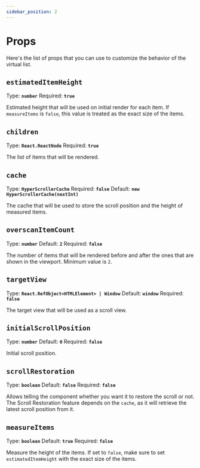 ```yaml
---
sidebar_position: 2
---
```


# Props

Here's the list of props that you can use to customize the behavior of the virtual list.

## `estimatedItemHeight`

Type: **`number`**
Required: **`true`**

Estimated height that will be used on initial render for each item. If `measureItems` is `false`, this value is treated as the exact size of the items.

## `children`

Type: **`React.ReactNode`**
Required: **`true`**

The list of items that will be rendered.

## `cache`

Type: **`HyperScrollerCache`**
Required: **`false`**
Default: **`new HyperScrollerCache(nextInt)`**

The cache that will be used to store the scroll position and the height of measured items.

## `overscanItemCount`

Type: **`number`**
Default: **`2`**
Required: **`false`**

The number of items that will be rendered before and after the ones that are shown in the viewport. Minimum value is `2`.

## `targetView`

Type: **`React.RefObject<HTMLElement> | Window`**
Default: **`window`**
Required: **`false`**

The target view that will be used as a scroll view.

## `initialScrollPosition`

Type: **`number`**
Default: **`0`**
Required: **`false`**

Initial scroll position.

## `scrollRestoration`

Type: **`boolean`**
Default: **`false`**
Required: **`false`**

Allows telling the component whether you want it to restore the scroll or not. The Scroll Restoration feature depends on the `cache`, as it will retrieve the latest scroll position from it.

## `measureItems`

Type: **`boolean`**
Default: **`true`**
Required: **`false`**

Measure the height of the items. If set to `false`, make sure to set `estimatedItemHeight` with the exact size of the items.
